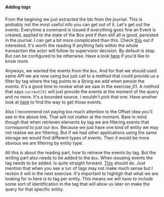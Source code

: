 ##### Adding tags
   
From the begining we just extracted the Ids from the journal. This is probably not the most useful info
you can get out of it. Let's get out the events. Everytime a command is issued if everything goes fine an
Event is created, applied to the state of the Box and if then still all is good, persisted in the journal. 
I can get a bit more complicated than this. Check [this](https://doc.akka.io/docs/akka/current/typed/persistence.html#effects-and-side-effects) out if interested. It's worth the reading
If anything fails within the whole transaction the actor will follow its supervisior decision.
By default is stop. But can be configured to be otherwise. Have a look [here](https://doc.akka.io/docs/akka/current/typed/fault-tolerance.html) if you'd like to know more.

Anyways, we wanted the events from the `Box`. And for that we should used same API we are now using but just call to a method
that could provide us a filter by tag where the tag points to a String we add when persist the events. It's a good time to review what we saw in the exercise_01. A method that says
`current[X]` will just provide the events at the moment of the query and no more. It's a bounded source. I wouldn't pick that one.
Have another look at [here](https://doc.akka.io/docs/akka-persistence-jdbc/3.5.2/) to find the way to get those events.

Also I recommend not paying too much attention to the Offset idea you'll see in the above link. That will not matter at the moment.
Bare in mind though that when retrieven elements by tag we are filtering events that correspond to just our `Box`. Because we just have
one kind of entity we may not realise we are filtering. But if we had other applications using the same storage we would find different 
types of events. Then it would be more obvious we are filtering by entity type. 

All this is about the reading part, how to retrieve the events by tag. But the writing part also needs to be added to 
the `Box`. When issueing events the tag needs to be added. Is quite straight forward. [This](https://doc.akka.io/docs/akka/current/typed/persistence.html#tagging) should do. Just mention that when you see a `Set` of tags may not make much sense but 
I reckon it will in the next exercise. It's important to highligh that what we are looking for in here is to tag
per entity. This means we will have to include some sort of identification in the tag that will allow us later on make the query
for that specific entity.